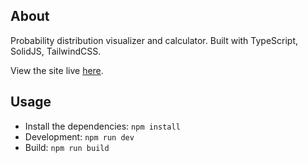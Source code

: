 ## About

Probability distribution visualizer and calculator. Built with TypeScript, SolidJS, TailwindCSS.

View the site live [here](https://distributions.netlify.app/).

## Usage

- Install the dependencies: `npm install`
- Development: `npm run dev`
- Build: `npm run build`
